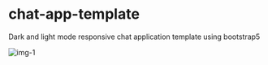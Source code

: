 # chat-app-template
Dark and light mode responsive chat application template using bootstrap5

![img-1](https://user-images.githubusercontent.com/59271775/107472044-30f5eb00-6ba9-11eb-8af1-04e305f095d7.png)

